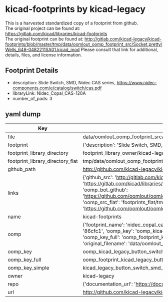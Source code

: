# kicad-footprints by kicad-legacy  
This is a harvested standardized copy of a footprint from github.  
The original project can be found at:  
https://gitlab.com/kicad/libraries/kicad-footprints  
The original footprint can be found at:
http://gitlab.com/kicad-legacy/kicad-footprints/blob/master/tmp/data/oomlout_oomp_footprint_src/Socket.pretty/Wells_648-0482211SA01.kicad_mod
Please consult that link for additional, details, files, and license information.  
## Footprint Details
* description: Slide Switch, SMD, Nidec CAS series, https://www.nidec-components.com/e/catalog/switch/cas.pdf  
* libraryLink: Nidec_Copal_CAS-120A  
* number_of_pads: 3  
## yaml dump  
| Key | Value |  
| --- | --- |  
| file | data/oomlout_oomp_footprint_src/kicad-footprints/Button_Switch_SMD.pretty/Nidec_Copal_CAS-120A.kicad_mod |  
| footprint | {'description': 'Slide Switch, SMD, Nidec CAS series, https://www.nidec-components.com/e/catalog/switch/cas.pdf', 'libraryLink': 'Nidec_Copal_CAS-120A', 'number_of_pads': 3} |  
| footprint_library_directory | footprint_library_owner/kicad-legacy_kicad-footprints |  
| footprint_library_directory_flat | tmp/data/oomlout_oomp_footprint_src/footprints_flat/kicad_legacy_button_switch_smd_nidec_copal_cas_120a/working |  
| github_path | http://github.com/kicad-legacy/kicad-footprints/blob/master/tmp/data/oomlout_oomp_footprint_src/Button_Switch_SMD.pretty/Nidec_Copal_CAS-120A.kicad_mod |  
| links | {'github_src': 'http://gitlab.com/kicad-legacy/kicad-footprints/blob/master/tmp/data/oomlout_oomp_footprint_src/Socket.pretty/Wells_648-0482211SA01.kicad_mod', 'github_src_repo': 'https://gitlab.com/kicad/libraries/kicad-footprints', 'oomp_bot': 'tmp/data/oomlout_oomp_footprint_src/footprints/kicad_legacy_button_switch_smd_nidec_copal_cas_120a/working', 'oomp_bot_github': 'https://github.com/oomlout/oomlout_oomp_footprint_bot/tree/main/tmp/data/oomlout_oomp_footprint_src/footprints/kicad_legacy_button_switch_smd_nidec_copal_cas_120a/working', 'oomp_src_flat': 'footprints_flat/tmp/data/oomlout_oomp_footprint_src/footprints_flat/kicad_legacy_button_switch_smd_nidec_copal_cas_120a/working', 'oomp_src_flat_github': 'https://github.com/oomlout/oomlout_oomp_footprint_src/tree/main/tmp/data/oomlout_oomp_footprint_src/footprints_flat/kicad_legacy_button_switch_smd_nidec_copal_cas_120a/working'} |  
| name | kicad-footprints |  
| oomp | {'footprint_name': 'nidec_copal_cas_120a', 'library_name': 'button_switch_smd', 'md5': '86cfc18ce3574e84b7bdfc2d38b2681a', 'md5_10': '86cfc18ce3', 'md5_5': '86cfc', 'md5_6': '86cfc1', 'oomp_key': 'oomp_kicad_legacy_button_switch_smd_nidec_copal_cas_120a', 'oomp_key_extra': 'oomp_footprint_kicad_legacy_button_switch_smd_nidec_copal_cas_120a', 'oomp_key_full': 'oomp_footprint_kicad_legacy_button_switch_smd_nidec_copal_cas_120a_86cfc1', 'oomp_key_simple': 'kicad_legacy_button_switch_smd_nidec_copal_cas_120a', 'original_filename': 'data/oomlout_oomp_footprint_src/kicad-footprints/Button_Switch_SMD.pretty/Nidec_Copal_CAS-120A.kicad_mod', 'owner_name': 'kicad_legacy'} |  
| oomp_key | oomp_kicad_legacy_button_switch_smd_nidec_copal_cas_120a |  
| oomp_key_full | oomp_footprint_kicad_legacy_button_switch_smd_nidec_copal_cas_120a |  
| oomp_key_simple | kicad_legacy_button_switch_smd_nidec_copal_cas_120a |  
| owner | kicad-legacy |  
| repo | {'documentation_url': 'https://docs.github.com/rest/repos/repos#get-a-repository', 'message': 'Not Found'} |  
| url | http://github.com/kicad-legacy/kicad-footprints |  

